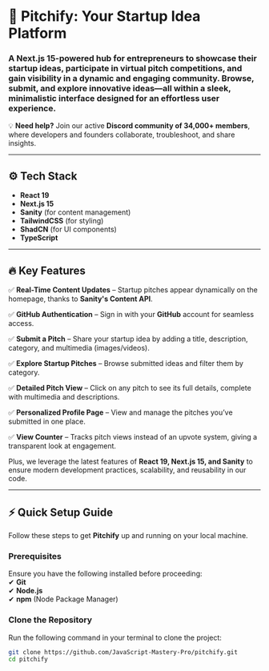 # 🚀 Pitchify: Your Startup Idea Platform  

### A Next.js 15-powered hub for entrepreneurs to showcase their startup ideas, participate in virtual pitch competitions, and gain visibility in a dynamic and engaging community. Browse, submit, and explore innovative ideas—all within a sleek, minimalistic interface designed for an effortless user experience.  

💡 **Need help?** Join our active **Discord community of 34,000+ members**, where developers and founders collaborate, troubleshoot, and share insights.  

---

## ⚙️ Tech Stack  
- **React 19**  
- **Next.js 15**  
- **Sanity** (for content management)  
- **TailwindCSS** (for styling)  
- **ShadCN** (for UI components)  
- **TypeScript**  

---

## 🔥 Key Features  

✅ **Real-Time Content Updates** – Startup pitches appear dynamically on the homepage, thanks to **Sanity's Content API**.  

✅ **GitHub Authentication** – Sign in with your **GitHub** account for seamless access.  

✅ **Submit a Pitch** – Share your startup idea by adding a title, description, category, and multimedia (images/videos).  

✅ **Explore Startup Pitches** – Browse submitted ideas and filter them by category.  

✅ **Detailed Pitch View** – Click on any pitch to see its full details, complete with multimedia and descriptions.  

✅ **Personalized Profile Page** – View and manage the pitches you’ve submitted in one place.  

✅ **View Counter** – Tracks pitch views instead of an upvote system, giving a transparent look at engagement.  


Plus, we leverage the latest features of **React 19, Next.js 15, and Sanity** to ensure modern development practices, scalability, and reusability in our code.  

---

## ⚡ Quick Setup Guide  

Follow these steps to get **Pitchify** up and running on your local machine.  

### Prerequisites  
Ensure you have the following installed before proceeding:  
✔ **Git**  
✔ **Node.js**  
✔ **npm** (Node Package Manager)  

### Clone the Repository  
Run the following command in your terminal to clone the project:  
```sh
git clone https://github.com/JavaScript-Mastery-Pro/pitchify.git
cd pitchify
